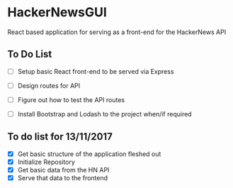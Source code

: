 # HackerNewsGUI
React based application for serving as a front-end for the HackerNews API

## To Do List

- [ ] Setup basic React front-end to be served via Express
- [ ] Design routes for API
- [ ] Figure out how to test the API routes
- [ ] Install Bootstrap and Lodash to the project when/if required


## To do list for 13/11/2017
- [X] Get basic structure of the application fleshed out
- [X] Initialize Repository
- [X] Get basic data from the HN API
- [X] Serve that data to the frontend 
